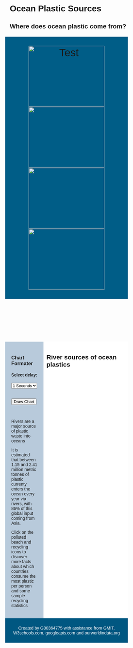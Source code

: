 <!DOCTYPE html>
<html lang="en">
<head>
	<title>Rivers</title>
	<meta charset="utf-8">
	<meta name="viewport" content="width=device-width, initial-scale=1">
	<link rel="stylesheet" href="index.css">
	<link rel="stylesheet" href="https://fonts.googleapis.com/css?family=Raleway">
	<script src="https://d3js.org/d3.v5.min.js"></script>
	<script type="text/javascript" src="https://www.gstatic.com/charts/loader.js"></script>
	<style>
	/*Change bar colour to grey when hovering over them */
	rect:hover {fill: #778899;}
	* {
	  box-sizing: border-box;
	}
	/*Put padding around each div*/
	div {
	  padding-top: 5px;
	  padding-right: 5px;
	  padding-bottom: 5px;
	  padding-left: 15px;
	}
	/*Set the font type*/
	body,h1 {font-family: "Raleway", sans-serif}
	body, html {height: 100%}
	/* Style the header */
	header {
	  background-color: #005d87;
	  padding: 30px;
	  text-align: center;
	  font-size: 35px;
	  color: white;
	}
	/* Container for flexboxes */
	section {
	  display: -webkit-flex;
	  display: flex;
	}
	/* Style the navigation menu */
	nav {
	  -webkit-flex: 1;
	  -ms-flex: 1;
	  flex: 1;
	  background: #b8cadb;
	  padding: 20px;
	}
	/* Style the article content */
	article {
	  -webkit-flex: 3;
	  -ms-flex: 3;
	  flex: 3;
	  background-color: #FFFFFF;
	  padding: 10px;
	}
	/* Style the footer */
	footer {
	  background-color: #005781;
	  padding: 10px;
	  text-align: center;
	  color: white;
	}
	/* Responsive layout - makes the menu and the content (inside the section) sit on top of each other instead of next to each other */
	@media (max-width: 600px) {
	  section {
		-webkit-flex-direction: column;
		flex-direction: column;
	  }
	}
	</style>
</head>

<body>
	<div>
		<h1>Ocean Plastic Sources</h1>
		<h2>Where does ocean plastic come from?</h2>
	</div>
<header>
	<a href = "waste.html">
		<img onmouseover="bigImg(this)" alt="Test" onmouseout="normalImg(this)" src="images/waste.jpg" height="200" width="250" hspace="25px"></a>
	<a href = "production.html">
		<img onmouseover="bigImg(this)" onmouseout="normalImg(this)"  src="images/factory.jpg" height="200" width="250" hspace="25px"></a>
		<a href = "recycle.html">
		<img onmouseover="bigImg(this)" onmouseout="normalImg(this)" src="images/recycling.jpg" height="200" width="250" hspace="25px"></a>
	<a href = "https://ourworldindata.org/">
		<img onmouseover="bigImg(this)" onmouseout="normalImg(this)" src="images/world.jpg" height="200" width="250" hspace="25px"></a> 
</header>
	<section>
		<nav>
			<h3>Chart Formater</h3>
			<h4>Select delay:</h4>
		<select id="chartDelay">
			<br><option value="1000">1 Seconds</option></br>
			<br><option value="2000">2 Seconds</option></br>
			<br><option value="3000">3 Seconds</option></br>
		</select>
			<br></br>
			<br><button onclick="drawChart()">Draw Chart</button></br>
			<br></br>
			<p> Rivers are a major source of plastic waste into oceans</p>
			<p>It is estimated that between 1.15 and 2.41 million metric tonnes of plastic currenty enters the ocean every year via rivers, with 86% of this global input coming from Asia.</p>
			<p>Click on the polluted beach and recycling icons to discover more facts about which countries consume the most plastic per person and some sample recycling statistics</p>	
		</nav> 
		<article>
			<h2>River sources of ocean plastics</h2>
			<div id="myDiv"></div>
		</article>
	</section>
<footer>
	  <p>Created by G00364775 with assistance from GMIT, W3schools.com, googleapis.com and ourworldindata.org</p>
</footer>
</body>
</html>
<script>
function drawChart(){
// Plastic mass output Data in an array
var myData = [
	{
	 region: 'Africa',
	 tonnes: 109200,
	 },
	 {
	 region: 'South America',
	 tonnes: 67400,
	 },
	 {
	 region: 'India',
	 tonnes: 115000,
	 },
	 {
	 region: 'China',
	 tonnes: 493300,
	 },
	 {
	 region: 'Europe',
	 tonnes: 3900,
	 },
	 {
	 region: 'Indonesia',
	 tonnes: 101300,
	 },
	 {
	 region: 'North America',
	 tonnes: 13400,
	 },
 ];
// Values for Bar Chart
var height = 500;
var width = 800;
var dataCount = myData.length;
var anime = document.getElementById("chartDelay").value;
// Create a scale for Y
var yScale = d3.scaleLinear()
	.domain([0, d3.max(myData, function(d){return d.tonnes})])
	.range([height, 0]);
// Create y Axis
var yAxis = d3.axisLeft()
	.scale(yScale);
// Create a scale for X
var xScale = d3.scaleBand()
	.domain(myData.map(function(d){return d.region;}))
	.range([0, width]);
// Creat a x axis
var xAxis = d3.axisBottom()
	.scale(xScale)
//Delete previous charts when changing chart size
d3.select("#myDiv").selectAll("*").remove();
// Create an svg container
var svgContainer = d3.select("#myDiv").append("svg")
	.attr("width", 1000)
	.attr("height", 1200);
// Create a rectange
var myRectangle = svgContainer.selectAll("rect")
	.data(myData);
// Add attributes to the rectangle
myRectangle.enter()
	.append("rect")
		// Start of transtion
		.attr("fill", "#556B2F")
		.attr("x", function(d, i){return 80 + (i*(width/dataCount));})
		.attr("y", 500)
		.attr("width", 50)
		.transition()
		.duration(3000)
		.delay(anime)
		// Finish of transition	
		.attr("x", function(d, i){return 80 + (i*(width/dataCount));})
		.attr("y", function(d){return yScale(d.tonnes);})
		.attr("width", 50)
		.attr("height", function(d){return height - yScale(d.tonnes);})
		.attr("fill", function(d){
			{return "#F08080";}
			
			
});
// Append chart axis
svgContainer.append("g")
	.attr("transform", "translate(50, 0)")
	.call(yAxis);
svgContainer.append("g")
	.attr("transform", "translate(50, " + height + ")")
	.call(xAxis)
	.selectAll("text")
		.attr("transform", "rotate(50)")
		.attr("text-anchor", "start")
		.attr("x", 9)
		.attr("y", 3)
		.style("font-size", "15px");
}
// function to increase picture sizes on hover
function bigImg(x) {
  x.style.height = "215px";
  x.style.width = "265px";
}
function normalImg(x) {
  x.style.height = "200px";
  x.style.width = "250px";
}
</script>
